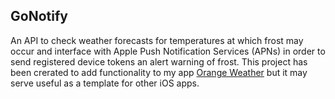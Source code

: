 ## GoNotify

An API to check weather forecasts for temperatures at which frost may occur and interface with Apple Push Notification Services (APNs) in order to send registered device tokens an alert warning of frost. 
This project has been crerated to add functionality to my app [Orange Weather](https://github.com/harr1424/Orange-Weather) but it may serve useful as a template for other iOS apps. 
